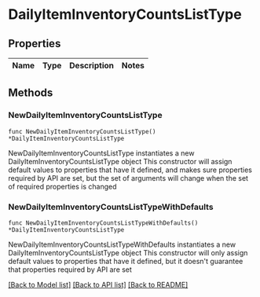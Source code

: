# DailyItemInventoryCountsListType

## Properties

Name | Type | Description | Notes
------------ | ------------- | ------------- | -------------

## Methods

### NewDailyItemInventoryCountsListType

`func NewDailyItemInventoryCountsListType() *DailyItemInventoryCountsListType`

NewDailyItemInventoryCountsListType instantiates a new DailyItemInventoryCountsListType object
This constructor will assign default values to properties that have it defined,
and makes sure properties required by API are set, but the set of arguments
will change when the set of required properties is changed

### NewDailyItemInventoryCountsListTypeWithDefaults

`func NewDailyItemInventoryCountsListTypeWithDefaults() *DailyItemInventoryCountsListType`

NewDailyItemInventoryCountsListTypeWithDefaults instantiates a new DailyItemInventoryCountsListType object
This constructor will only assign default values to properties that have it defined,
but it doesn't guarantee that properties required by API are set


[[Back to Model list]](../README.md#documentation-for-models) [[Back to API list]](../README.md#documentation-for-api-endpoints) [[Back to README]](../README.md)


